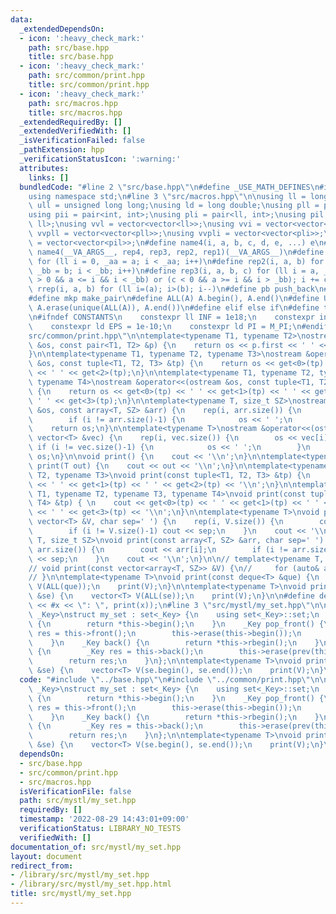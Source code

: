 ```yaml
---
data:
  _extendedDependsOn:
  - icon: ':heavy_check_mark:'
    path: src/base.hpp
    title: src/base.hpp
  - icon: ':heavy_check_mark:'
    path: src/common/print.hpp
    title: src/common/print.hpp
  - icon: ':heavy_check_mark:'
    path: src/macros.hpp
    title: src/macros.hpp
  _extendedRequiredBy: []
  _extendedVerifiedWith: []
  _isVerificationFailed: false
  _pathExtension: hpp
  _verificationStatusIcon: ':warning:'
  attributes:
    links: []
  bundledCode: "#line 2 \"src/base.hpp\"\n#define _USE_MATH_DEFINES\n#include <bits/stdc++.h>\n\
    using namespace std;\n#line 3 \"src/macros.hpp\"\n\nusing ll = long long;\nusing\
    \ ull = unsigned long long;\nusing ld = long double;\nusing pll = pair<ll, ll>;\n\
    using pii = pair<int, int>;\nusing pli = pair<ll, int>;\nusing pil = pair<int,\
    \ ll>;\nusing vvl = vector<vector<ll>>;\nusing vvi = vector<vector<int>>;\nusing\
    \ vvpll = vector<vector<pll>>;\nusing vvpli = vector<vector<pli>>;\nusing vvpil\
    \ = vector<vector<pil>>;\n#define name4(i, a, b, c, d, e, ...) e\n#define rep(...)\
    \ name4(__VA_ARGS__, rep4, rep3, rep2, rep1)(__VA_ARGS__)\n#define rep1(i, a)\
    \ for (ll i = 0, _aa = a; i < _aa; i++)\n#define rep2(i, a, b) for (ll i = a,\
    \ _bb = b; i < _bb; i++)\n#define rep3(i, a, b, c) for (ll i = a, _bb = b; (c\
    \ > 0 && a <= i && i < _bb) or (c < 0 && a >= i && i > _bb); i += c)\n#define\
    \ rrep(i, a, b) for (ll i=(a); i>(b); i--)\n#define pb push_back\n#define eb emplace_back\n\
    #define mkp make_pair\n#define ALL(A) A.begin(), A.end()\n#define UNIQUE(A) sort(ALL(A)),\
    \ A.erase(unique(ALL(A)), A.end())\n#define elif else if\n#define tostr to_string\n\
    \n#ifndef CONSTANTS\n    constexpr ll INF = 1e18;\n    constexpr int MOD = 1000000007;\n\
    \    constexpr ld EPS = 1e-10;\n    constexpr ld PI = M_PI;\n#endif\n#line 3 \"\
    src/common/print.hpp\"\n\ntemplate<typename T1, typename T2>\nostream &operator<<(ostream\
    \ &os, const pair<T1, T2> &p) {\n    return os << p.first << ' ' << p.second;\n\
    }\n\ntemplate<typename T1, typename T2, typename T3>\nostream &operator<<(ostream\
    \ &os, const tuple<T1, T2, T3> &tp) {\n    return os << get<0>(tp) << ' ' << get<1>(tp)\
    \ << ' ' << get<2>(tp);\n}\n\ntemplate<typename T1, typename T2, typename T3,\
    \ typename T4>\nostream &operator<<(ostream &os, const tuple<T1, T2, T3, T4> &tp)\
    \ {\n    return os << get<0>(tp) << ' ' << get<1>(tp) << ' ' << get<2>(tp) <<\
    \ ' ' << get<3>(tp);\n}\n\ntemplate<typename T, size_t SZ>\nostream &operator<<(ostream\
    \ &os, const array<T, SZ> &arr) {\n    rep(i, arr.size()) {\n        os << arr[i];\n\
    \        if (i != arr.size()-1) {\n            os << ' ';\n        }\n    }\n\
    \    return os;\n}\n\ntemplate<typename T>\nostream &operator<<(ostream &os, const\
    \ vector<T> &vec) {\n    rep(i, vec.size()) {\n        os << vec[i];\n       \
    \ if (i != vec.size()-1) {\n            os << ' ';\n        }\n    }\n    return\
    \ os;\n}\n\nvoid print() {\n    cout << '\\n';\n}\n\ntemplate<typename T>\nvoid\
    \ print(T out) {\n    cout << out << '\\n';\n}\n\ntemplate<typename T1, typename\
    \ T2, typename T3>\nvoid print(const tuple<T1, T2, T3> &tp) {\n    cout << get<0>(tp)\
    \ << ' ' << get<1>(tp) << ' ' << get<2>(tp) << '\\n';\n}\n\ntemplate<typename\
    \ T1, typename T2, typename T3, typename T4>\nvoid print(const tuple<T1, T2, T3,\
    \ T4> &tp) { \n    cout << get<0>(tp) << ' ' << get<1>(tp) << ' ' << get<2>(tp)\
    \ << ' ' << get<3>(tp) << '\\n';\n}\n\ntemplate<typename T>\nvoid print(const\
    \ vector<T> &V, char sep=' ') {\n    rep(i, V.size()) {\n        cout << V[i];\n\
    \        if (i != V.size()-1) cout << sep;\n    }\n    cout << '\\n';\n}\n\ntemplate<typename\
    \ T, size_t SZ>\nvoid print(const array<T, SZ> &arr, char sep=' ') {\n    rep(i,\
    \ arr.size()) {\n        cout << arr[i];\n        if (i != arr.size()-1) cout\
    \ << sep;\n    }\n    cout << '\\n';\n}\n\n// template<typename T, size_t SZ>\n\
    // void print(const vector<array<T, SZ>> &V) {\n//     for (auto& arr : V) print(arr);\n\
    // }\n\ntemplate<typename T>\nvoid print(const deque<T> &que) {\n    vector<T>\
    \ V(ALL(que));\n    print(V);\n}\n\ntemplate<typename T>\nvoid print(const set<T>\
    \ &se) {\n    vector<T> V(ALL(se));\n    print(V);\n}\n\n#define debug(x) (cout\
    \ << #x << \": \", print(x));\n#line 3 \"src/mystl/my_set.hpp\"\n\ntemplate<typename\
    \ _Key>\nstruct my_set : set<_Key> {\n    using set<_Key>::set;\n    _Key front()\
    \ {\n        return *this->begin();\n    }\n    _Key pop_front() {\n        _Key\
    \ res = this->front();\n        this->erase(this->begin());\n        return res;\n\
    \    }\n    _Key back() {\n        return *this->rbegin();\n    }\n    _Key pop_back()\
    \ {\n        _Key res = this->back();\n        this->erase(prev(this->end()));\n\
    \        return res;\n    }\n};\n\ntemplate<typename T>\nvoid print(const my_set<T>\
    \ &se) {\n    vector<T> V(se.begin(), se.end());\n    print(V);\n}\n"
  code: "#include \"../base.hpp\"\n#include \"../common/print.hpp\"\n\ntemplate<typename\
    \ _Key>\nstruct my_set : set<_Key> {\n    using set<_Key>::set;\n    _Key front()\
    \ {\n        return *this->begin();\n    }\n    _Key pop_front() {\n        _Key\
    \ res = this->front();\n        this->erase(this->begin());\n        return res;\n\
    \    }\n    _Key back() {\n        return *this->rbegin();\n    }\n    _Key pop_back()\
    \ {\n        _Key res = this->back();\n        this->erase(prev(this->end()));\n\
    \        return res;\n    }\n};\n\ntemplate<typename T>\nvoid print(const my_set<T>\
    \ &se) {\n    vector<T> V(se.begin(), se.end());\n    print(V);\n}\n"
  dependsOn:
  - src/base.hpp
  - src/common/print.hpp
  - src/macros.hpp
  isVerificationFile: false
  path: src/mystl/my_set.hpp
  requiredBy: []
  timestamp: '2022-08-29 14:43:01+09:00'
  verificationStatus: LIBRARY_NO_TESTS
  verifiedWith: []
documentation_of: src/mystl/my_set.hpp
layout: document
redirect_from:
- /library/src/mystl/my_set.hpp
- /library/src/mystl/my_set.hpp.html
title: src/mystl/my_set.hpp
---
```

